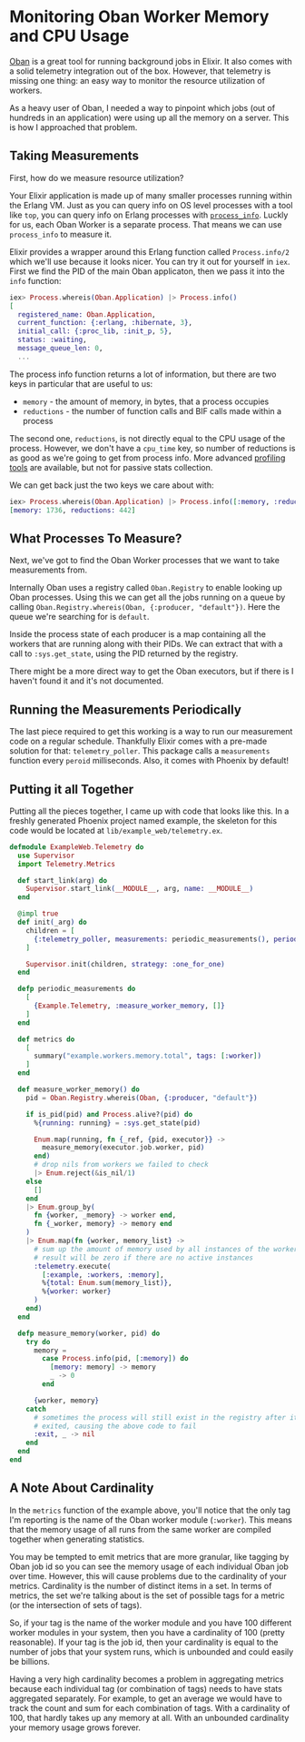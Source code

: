 # Monitoring Oban Worker Memory and CPU Usage

[Oban](https://github.com/sorentwo/oban) is a great tool for running background jobs in Elixir. It also comes with a solid telemetry integration out of the box. However, that telemetry is missing one thing: an easy way to monitor the resource utilization of workers.

As a heavy user of Oban, I needed a way to pinpoint which jobs (out of hundreds in an application) were using up all the memory on a server. This is how I approached that problem.

## Taking Measurements

First, how do we measure resource utilization?

Your Elixir application is made up of many smaller processes running within the Erlang VM. Just as you can query info on OS level processes with a tool like `top`, you can query info on Erlang processes with [`process_info`](https://www.erlang.org/doc/man/erlang.html#process_info-2). Luckly for us, each Oban Worker is a separate process. That means we can use `process_info` to measure it.

Elixir provides a wrapper around this Erlang function called `Process.info/2` which we'll use because it looks nicer. You can try it out for yourself in `iex`. First we find the PID of the main Oban applicaton, then we pass it into the `info` function:

```elixir
iex> Process.whereis(Oban.Application) |> Process.info()
[
  registered_name: Oban.Application,
  current_function: {:erlang, :hibernate, 3},
  initial_call: {:proc_lib, :init_p, 5},
  status: :waiting,
  message_queue_len: 0,
  ...
```

The process info function returns a lot of information, but there are two keys in particular that are useful to us:

- `memory` - the amount of memory, in bytes, that a process occupies
- `reductions` - the number of function calls and BIF calls made within a process

The second one, `reductions`, is not directly equal to the CPU usage of the process. However, we don't have a `cpu_time` key, so number of reductions is as good as we're going to get from process info. More advanced [profiling tools](https://www.erlang.org/doc/efficiency_guide/profiling) are available, but not for passive stats collection.

We can get back just the two keys we care about with:

```elixir
iex> Process.whereis(Oban.Application) |> Process.info([:memory, :reductions])
[memory: 1736, reductions: 442]
```

## What Processes To Measure?

Next, we've got to find the Oban Worker processes that we want to take measurements from.

Internally Oban uses a registry called `Oban.Registry` to enable looking up Oban processes. Using this we can get all the jobs running on a queue by calling `Oban.Registry.whereis(Oban, {:producer, "default"})`. Here the queue we're searching for is `default`.

Inside the process state of each producer is a map containing all the workers that are running along with their PIDs. We can extract that with a call to `:sys.get_state`, using the PID returned by the registry.

There might be a more direct way to get the Oban executors, but if there is I haven't found it and it's not documented.

## Running the Measurements Periodically

The last piece required to get this working is a way to run our measurement code on a regular schedule. Thankfully Elixir comes with a pre-made solution for that: `telemetry_poller`. This package calls a `measurements` function every `peroid` milliseconds. Also, it comes with Phoenix by default!

## Putting it all Together

Putting all the pieces together, I came up with code that looks like this. In a freshly generated Phoenix project named example, the skeleton for this code would be located at `lib/example_web/telemetry.ex`.

```elixir
defmodule ExampleWeb.Telemetry do
  use Supervisor
  import Telemetry.Metrics

  def start_link(arg) do
    Supervisor.start_link(__MODULE__, arg, name: __MODULE__)
  end

  @impl true
  def init(_arg) do
    children = [
      {:telemetry_poller, measurements: periodic_measurements(), period: 10_000}
    ]

    Supervisor.init(children, strategy: :one_for_one)
  end

  defp periodic_measurements do
    [
      {Example.Telemetry, :measure_worker_memory, []}
    ]
  end

  def metrics do
    [
      summary("example.workers.memory.total", tags: [:worker])
    ]
  end

  def measure_worker_memory() do
    pid = Oban.Registry.whereis(Oban, {:producer, "default"})

    if is_pid(pid) and Process.alive?(pid) do
      %{running: running} = :sys.get_state(pid)

      Enum.map(running, fn {_ref, {pid, executor}} ->
        measure_memory(executor.job.worker, pid)
      end)
      # drop nils from workers we failed to check
      |> Enum.reject(&is_nil/1)
    else
      []
    end
    |> Enum.group_by(
      fn {worker, _memory} -> worker end,
      fn {_worker, memory} -> memory end
    )
    |> Enum.map(fn {worker, memory_list} ->
      # sum up the amount of memory used by all instances of the worker.
      # result will be zero if there are no active instances
      :telemetry.execute(
        [:example, :workers, :memory],
        %{total: Enum.sum(memory_list)},
        %{worker: worker}
      )
    end)
  end

  defp measure_memory(worker, pid) do
    try do
      memory =
        case Process.info(pid, [:memory]) do
          [memory: memory] -> memory
          _ -> 0
        end

      {worker, memory}
    catch
      # sometimes the process will still exist in the registry after it has
      # exited, causing the above code to fail
      :exit, _ -> nil
    end
  end
end
```

## A Note About Cardinality

In the `metrics` function of the example above, you'll notice that the only tag I'm reporting is the name of the Oban worker module (`:worker`). This means that the memory usage of all runs from the same worker are compiled together when generating statistics.

You may be tempted to emit metrics that are more granular, like tagging by Oban job id so you can see the memory usage of each individual Oban job over time. However, this will cause problems due to the cardinality of your metrics. Cardinality is the number of distinct items in a set. In terms of metrics, the set we're talking about is the set of possible tags for a metric (or the intersection of sets of tags).

So, if your tag is the name of the worker module and you have 100 different worker modules in your system, then you have a cardinality of 100 (pretty reasonable). If your tag is the job id, then your cardinality is equal to the number of jobs that your system runs, which is unbounded and could easily be billions.

Having a very high cardinality becomes a problem in aggregating metrics because each individual tag (or combination of tags) needs to have stats aggregated separately. For example, to get an average we would have to track the count and sum for each combination of tags. With a cardinality of 100, that hardly takes up any memory at all. With an unbounded cardinality your memory usage grows forever.
